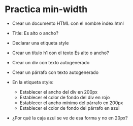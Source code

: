 # Practica min-width

* Crear un documento HTML con el nombre index.html


* Title: Es alto o ancho?
* Declarar una etiqueta style
* Crear un título h1 con el texto Es alto o ancho?
* Crear un div con texto autogenerado
* Crear un párrafo con texto autogenerado
* En la etiqueta style:
  * Establecer el ancho del div en 200px
  * Establecer el color de fondo del div en rojo
  * Establecer el ancho mínimo del párrafo en 200px
  * Establecer el color de fondo del párrafo en azul
* ¿Por qué la caja azul se ve de esa forma y no en 20px?